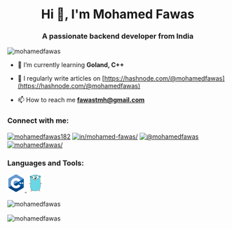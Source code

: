 <h1 align="center">Hi 👋, I'm Mohamed Fawas</h1>
<h3 align="center">A passionate backend developer from India</h3>

<p align="left"> <img src="https://komarev.com/ghpvc/?username=mohamedfawas&label=Profile%20views&color=0e75b6&style=flat" alt="mohamedfawas" /> </p>

- 🌱 I’m currently learning **Goland, C++**

- 📝 I regularly write articles on [https://hashnode.com/@mohamedfawas](https://hashnode.com/@mohamedfawas)

- 📫 How to reach me **fawastmh@gmail.com**

<h3 align="left">Connect with me:</h3>
<p align="left">
<a href="https://twitter.com/mohamedfawas182" target="blank"><img align="center" src="https://raw.githubusercontent.com/rahuldkjain/github-profile-readme-generator/master/src/images/icons/Social/twitter.svg" alt="mohamedfawas182" height="30" width="40" /></a>
<a href="https://linkedin.com/in/in/mohamed-fawas/" target="blank"><img align="center" src="https://raw.githubusercontent.com/rahuldkjain/github-profile-readme-generator/master/src/images/icons/Social/linked-in-alt.svg" alt="in/mohamed-fawas/" height="30" width="40" /></a>
<a href="https://hashnode.com/@mohamedfawas" target="blank"><img align="center" src="https://raw.githubusercontent.com/rahuldkjain/github-profile-readme-generator/master/src/images/icons/Social/hashnode.svg" alt="@mohamedfawas" height="30" width="40" /></a>
<a href="https://www.leetcode.com/mohamedfawas/" target="blank"><img align="center" src="https://raw.githubusercontent.com/rahuldkjain/github-profile-readme-generator/master/src/images/icons/Social/leet-code.svg" alt="mohamedfawas/" height="30" width="40" /></a>
</p>

<h3 align="left">Languages and Tools:</h3>
<p align="left"> <a href="https://www.w3schools.com/cpp/" target="_blank" rel="noreferrer"> <img src="https://raw.githubusercontent.com/devicons/devicon/master/icons/cplusplus/cplusplus-original.svg" alt="cplusplus" width="40" height="40"/> </a> <a href="https://golang.org" target="_blank" rel="noreferrer"> <img src="https://raw.githubusercontent.com/devicons/devicon/master/icons/go/go-original.svg" alt="go" width="40" height="40"/> </a> </p>

<p><img align="center" src="https://github-readme-stats.vercel.app/api/top-langs?username=mohamedfawas&show_icons=true&locale=en&layout=compact" alt="mohamedfawas" /></p>

<p><img align="center" src="https://github-readme-streak-stats.herokuapp.com/?user=mohamedfawas&" alt="mohamedfawas" /></p>
